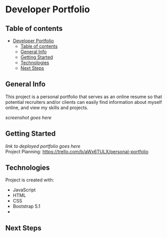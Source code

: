 # Developer Portfolio

## Table of contents
- [Developer Portfolio](#developer-portfolio)
  - [Table of contents](#table-of-contents)
  - [General Info](#general-info)
  - [Getting Started](#getting-started)
  - [Technologies](#technologies)
  - [Next Steps](#next-steps)

## General Info
This project is a personal portfolio that serves as an online resume so that potential recruiters and/or clients can easily find information about myself online, and view my skills and projects.

*screenshot goes here*

## Getting Started
*link to deployed portfolio goes here*  
Project Planning: https://trello.com/b/aWx6TULX/personal-portfolio

## Technologies
Project is created with:
* JavaScript
* HTML
* CSS
* Bootstrap 5.1
* 

## Next Steps
